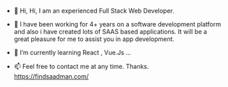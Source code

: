 - 👋 Hi, Hi, I am an experienced Full Stack Web Developer.
- 👀 I have been working for 4+ years on a software development platform and also i have created lots of SAAS based applications. It will be a great pleasure for me to assist you in app development.
- 🌱 I’m currently learning React  , Vue.Js ...

- 📫 Feel free to contact me at any time. Thanks.
https://findsaadman.com/

<!---
saadman061/saadman061 is a ✨ special ✨ repository because its `README.md` (this file) appears on your GitHub profile.
You can click the Preview link to take a look at your changes.
--->
